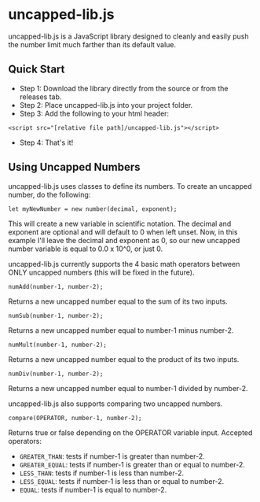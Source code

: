 # uncapped-lib.js

uncapped-lib.js is a JavaScript library designed to cleanly and easily push the number limit much farther than its default value.


## Quick Start
* Step 1: Download the library directly from the source or from the releases tab.
* Step 2: Place uncapped-lib.js into your project folder.
* Step 3: Add the following to your html header:
```
<script src="[relative file path]/uncapped-lib.js"></script>
```
* Step 4: That's it!


## Using Uncapped Numbers

uncapped-lib.js uses classes to define its numbers. To create an uncapped number, do the following:
```
let myNewNumber = new number(decimal, exponent);
```
This will create a new variable in scientific notation. The decimal and exponent are optional and will default to 0 when left unset.
Now, in this example I'll leave the decimal and exponent as 0, so our new uncapped number variable is equal to 0.0 x 10^0, or just 0.

uncapped-lib.js currently supports the 4 basic math operators between ONLY uncapped numbers (this will be fixed in the future).
```
numAdd(number-1, number-2);
```
Returns a new uncapped number equal to the sum of its two inputs.
```
numSub(number-1, number-2);
```
Returns a new uncapped number equal to number-1 minus number-2.
```
numMult(number-1, number-2);
```
Returns a new uncapped number equal to the product of its two inputs.
```
numDiv(number-1, number-2);
```
Returns a new uncapped number equal to number-1 divided by number-2.

uncapped-lib.js also supports comparing two uncapped numbers.
```
compare(OPERATOR, number-1, number-2);
```
Returns true or false depending on the OPERATOR variable input.
Accepted operators:
- `GREATER_THAN`: tests if number-1 is greater than number-2.
- `GREATER_EQUAL`: tests if number-1 is greater than or equal to number-2.
- `LESS_THAN`: tests if number-1 is less than number-2.
- `LESS_EQUAL`: tests if number-1 is less than or equal to number-2.
- `EQUAL`: tests if number-1 is equal to number-2.


